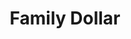 ---
title: "Family Dollar"
url: /chicago/family-dollar-west-division-street-2/
shop: variety store
---